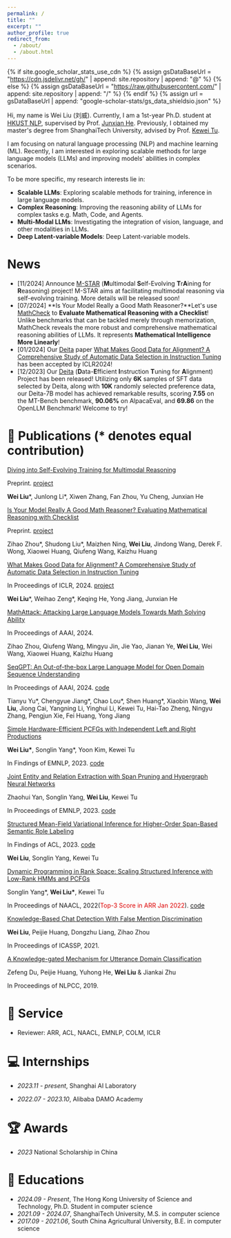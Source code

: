 ```yaml
---
permalink: /
title: ""
excerpt: ""
author_profile: true
redirect_from: 
  - /about/
  - /about.html
---
```


{% if site.google_scholar_stats_use_cdn %}
{% assign gsDataBaseUrl = "https://cdn.jsdelivr.net/gh/" | append: site.repository | append: "@" %}
{% else %}
{% assign gsDataBaseUrl = "https://raw.githubusercontent.com/" | append: site.repository | append: "/" %}
{% endif %}
{% assign url = gsDataBaseUrl | append: "google-scholar-stats/gs_data_shieldsio.json" %}

<span class='anchor' id='about-me'></span>

Hi, my name is Wei Liu (刘威). Currently, I am a 1st-year Ph.D. student at [HKUST NLP](https://github.com/hkust-nlp), supervised by Prof. [Junxian He](https://jxhe.github.io/). Previously, I obtained my master's degree from ShanghaiTech University, advised by Prof. [Kewei Tu](https://faculty.sist.shanghaitech.edu.cn/faculty/tukw/).

I am focusing on natural language processing (NLP) and machine learning (ML). Recently, I am interested in exploring scalable methods for large language models (LLMs) and improving models' abilities in complex scenarios.

To be more specific, my research interests lie in:
  - **Scalable LLMs**: Exploring scalable methods for training, inference in large language models.
  - **Complex Reasoning**: Improving the reasoning ability of LLMs for complex tasks e.g. Math, Code, and Agents.
  - **Multi-Modal LLMs**: Investigating the integration of vision, language, and other modalities in LLMs.
  - **Deep Latent-variable Models**: Deep Latent-variable models.

# News
  - \[11/2024\] Announce [M-STAR](https://mstar-lmm.github.io/) (**M**ultimodal **S**elf-Evolving **T**r**A**ining for **R**easoning) project! M-STAR aims at facilitating multimodal reasoning via self-evolving training. More details will be released soon!
  - \[07/2024\] **Is Your Model Really a Good Math Reasoner?**Let's use [MathCheck](https://mathcheck.github.io/) to **Evaluate Mathematical Reasoning with a Checklist**! Unlike benchmarks that can be tackled merely through memorization, MathCheck reveals the more robust and comprehensive mathematical reasoning abilities of LLMs. It represents **Mathematical Intelligence More Linearly**!
  - \[01/2024\] Our [Deita](https://github.com/hkust-nlp/deita) paper [What Makes Good Data for Alignment? A Comprehensive Study of Automatic Data Selection in Instruction Tuning](https://arxiv.org/abs/2312.15685) has been accepted by ICLR2024!
  - \[12/2023\] Our [Deita](https://github.com/hkust-nlp/deita) (**D**ata-**E**fficient **I**nstruction **T**uning for **A**lignment) Project has been released! Utilizing only **6K** samples of SFT data selected by Deita, along with **10K** randomly selected preference data, our Deita-7B model has achieved remarkable results, scoring **7.55** on the MT-Bench benchmark, **90.06%** on AlpacaEval, and **69.86** on the OpenLLM Benchmark! Welcome to try!

# 📝 Publications (* denotes equal contribution)

[Diving into Self-Evolving Training for Multimodal Reasoning]()

Preprint. [project](https://mstar-lmm.github.io/)

**Wei Liu**\*, Junlong Li\*, Xiwen Zhang, Fan Zhou, Yu Cheng, Junxian He

[Is Your Model Really A Good Math Reasoner? Evaluating Mathematical Reasoning with Checklist](https://arxiv.org/abs/2407.08733)

Preprint. [project](https://mathcheck.github.io/)

Zihao Zhou\*, Shudong Liu\*, Maizhen Ning, **Wei Liu**, Jindong Wang, Derek F. Wong, Xiaowei Huang, Qiufeng Wang, Kaizhu Huang

[What Makes Good Data for Alignment? A Comprehensive Study of Automatic Data Selection in Instruction Tuning](https://arxiv.org/abs/2312.15685)

In Proceedings of ICLR, 2024. [project](https://github.com/hkust-nlp/deita)

**Wei Liu**\*, Weihao Zeng\*, Keqing He, Yong Jiang, Junxian He

[MathAttack: Attacking Large Language Models Towards Math Solving Ability](https://arxiv.org/pdf/2309.01686.pdf)

In Proceedings of AAAI, 2024.

Zihao Zhou, Qiufeng Wang, Mingyu Jin, Jie Yao, Jianan Ye, **Wei Liu**, Wei Wang, Xiaowei Huang, Kaizhu Huang


[SeqGPT: An Out-of-the-box Large Language Model for Open Domain
Sequence Understanding](https://arxiv.org/pdf/2308.10529.pdf)

In Proceedings of AAAI, 2024. [code](https://github.com/Alibaba-NLP/SeqGPT)

Tianyu Yu\*, Chengyue Jiang\*, Chao Lou\*, Shen Huang\*, Xiaobin Wang, **Wei Liu**, Jiong Cai, Yangning Li, Yinghui Li, Kewei Tu, Hai-Tao Zheng, Ningyu Zhang, Pengjun Xie, Fei Huang, Yong Jiang

[Simple Hardware-Efficient PCFGs with Independent Left and Right Productions](https://arxiv.org/abs/2310.14997)

**Wei Liu\***, Songlin Yang\*, Yoon Kim, Kewei Tu

In Findings of EMNLP, 2023. [code](https://github.com/sustcsonglin/TN-PCFG)

[Joint Entity and Relation Extraction with Span Pruning and Hypergraph Neural Networks](https://aclanthology.org/2023.emnlp-main.467.pdf)

Zhaohui Yan, Songlin Yang, **Wei Liu**, Kewei Tu

In Proceedings of EMNLP, 2023. [code](https://github.com/yanzhh/HGERE)

[Structured Mean-Field Variational Inference for Higher-Order Span-Based Semantic Role Labeling](https://faculty.sist.shanghaitech.edu.cn/faculty/tukw/acl23srl.pdf)

In Findings of ACL, 2023. [code](https://github.com/VPeterV/Structured-MFVI)

**Wei Liu**, Songlin Yang, Kewei Tu

<!-- Joint Entity and Relation Extraction with Span Pruning and Hypergraph Neural Networks (submitted) -->
[Dynamic Programming in Rank Space: Scaling Structured Inference with Low-Rank HMMs and PCFGs](https://aclanthology.org/2022.naacl-main.353.pdf)

Songlin Yang\*, **Wei Liu\***, Kewei Tu

In Proceedings of NAACL, 2022(<font color="#dd0000">Top-3 Score in ARR Jan 2022</font>). [code](https://github.com/VPeterV/RankSpace-Models)

[Knowledge-Based Chat Detection With False Mention Discrimination](https://ieeexplore.ieee.org/document/9414073)

**Wei Liu**, Peijie Huang, Dongzhu Liang, Zihao Zhou

In Proceedings of ICASSP, 2021.

[A Knowledge-gated Mechanism for Utterance Domain Classification](https://link.springer.com/chapter/10.1007/978-3-030-32236-6_12)

Zefeng Du, Peijie Huang, Yuhong He, **Wei Liu** & Jiankai Zhu 

In Proceedings of NLPCC, 2019.

# 👥 Service
- Reviewer: ARR, ACL, NAACL, EMNLP, COLM, ICLR

# 💻 Internships

- *2023.11 - present*, Shanghai AI Laboratory
  
- *2022.07 - 2023.10*, Alibaba DAMO Academy

# 🏆 Awards
- *2023* National Scholarship in China

# 📖 Educations
- *2024.09 - Present*, The Hong Kong University of Science and Technology, Ph.D. Student in computer science
- *2021.09 - 2024.07*, ShanghaiTech University, M.S. in computer science
- *2017.09 - 2021.06*, South China Agricultural University, B.E. in computer science


